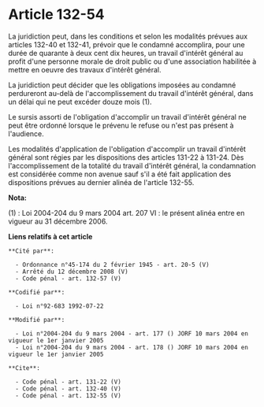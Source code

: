 # Article 132-54

La juridiction peut, dans les conditions et selon les modalités prévues aux articles 132-40 et 132-41, prévoir que le
condamné accomplira, pour une durée de quarante à deux cent dix heures, un travail d'intérêt général au profit d'une personne
morale de droit public ou d'une association habilitée à mettre en oeuvre des travaux d'intérêt général. 

La juridiction peut décider que les obligations imposées au condamné perdureront au-delà de l'accomplissement du travail
d'intérêt général, dans un délai qui ne peut excéder douze mois (1). 

Le sursis assorti de l'obligation d'accomplir un travail d'intérêt général ne peut être ordonné lorsque le prévenu le refuse
ou n'est pas présent à l'audience. 

Les modalités d'application de l'obligation d'accomplir un travail d'intérêt général sont régies par les dispositions des
articles 131-22 à 131-24. Dès l'accomplissement de la totalité du travail d'intérêt général, la condamnation est considérée
comme non avenue sauf s'il a été fait application des dispositions prévues au dernier alinéa de l'article 132-55.

**Nota:**

(1) : Loi 2004-204 du 9 mars 2004 art. 207 VI : le présent alinéa entre en vigueur au 31 décembre 2006.

**Liens relatifs à cet article**

	**Cité par**:

	  - Ordonnance n°45-174 du 2 février 1945 - art. 20-5 (V)
	  - Arrêté du 12 décembre 2008 (V)
	  - Code pénal - art. 132-57 (V)

	**Codifié par**:

	  - Loi n°92-683 1992-07-22

	**Modifié par**:

	  - Loi n°2004-204 du 9 mars 2004 - art. 177 () JORF 10 mars 2004 en vigueur le 1er janvier 2005
	  - Loi n°2004-204 du 9 mars 2004 - art. 178 () JORF 10 mars 2004 en vigueur le 1er janvier 2005

	**Cite**:

	  - Code pénal - art. 131-22 (V)
	  - Code pénal - art. 132-40 (V)
	  - Code pénal - art. 132-55 (V)
